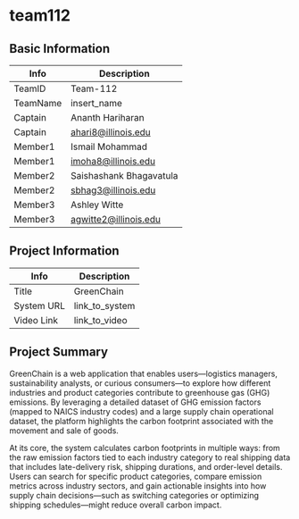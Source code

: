 # team112

## Basic Information

|   Info      |        Description     |
| ----------- | ---------------------- |
| TeamID      |        Team-112       |
| TeamName    |       insert_name        |
| Captain     |     Ananth Hariharan   |
| Captain     |  ahari8@illinois.edu  |
| Member1     |        Ismail Mohammad       |
| Member1     |   imoha8@illinois.edu  |
| Member2     | Saishashank Bhagavatula     |
| Member2     |  sbhag3@illinois.edu |
| Member3     |        Ashley Witte                |
| Member3     |           agwitte2@illinois.edu             |

## Project Information

|   Info      |        Description     |
| ----------- | ---------------------- |
|  Title      |       GreenChain     |
| System URL  |      link_to_system    |
| Video Link  |      link_to_video     |

## Project Summary

GreenChain is a web application that enables users—logistics managers, sustainability analysts, or curious consumers—to explore how different industries and product categories contribute to greenhouse gas (GHG) emissions. By leveraging a detailed dataset of GHG emission factors (mapped to NAICS industry codes) and a large supply chain operational dataset, the platform highlights the carbon footprint associated with the movement and sale of goods.

At its core, the system calculates carbon footprints in multiple ways: from the raw emission factors tied to each industry category to real shipping data that includes late-delivery risk, shipping durations, and order-level details. Users can search for specific product categories, compare emission metrics across industry sectors, and gain actionable insights into how supply chain decisions—such as switching categories or optimizing shipping schedules—might reduce overall carbon impact.
